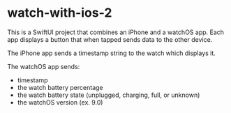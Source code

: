 # watch-with-ios-2

This is a SwiftUI project that combines an iPhone and a watchOS app.
Each app displays a button that when tapped sends data to the other device.

The iPhone app sends a timestamp string to the watch which displays it.

The watchOS app sends:
- timestamp
- the watch battery percentage
- the watch battery state (unplugged, charging, full, or unknown)
- the watchOS version (ex. 9.0)
